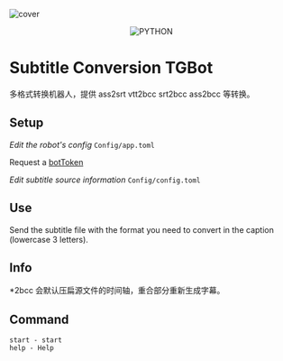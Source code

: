 ![cover](https://raw.githubusercontent.com/KimmyXYC/Subtitle-Conversion-TGBot/main/Data/cover.png)

<p align="center">
  <img src="https://img.shields.io/badge/Python-3.7|8|9|10-green" alt="PYTHON" >
</p>

# Subtitle Conversion TGBot

多格式转换机器人，提供 ass2srt vtt2bcc srt2bcc ass2bcc 等转换。

## Setup

*Edit the robot's config*
`Config/app.toml`

Request a [botToken](https://t.me/BotFather)

*Edit subtitle source information*
`Config/config.toml`

## Use

Send the subtitle file with the format you need to convert in the caption (lowercase 3 letters).

## Info

*2bcc 会默认压扁源文件的时间轴，重合部分重新生成字幕。

## Command

```
start - start
help - Help
```